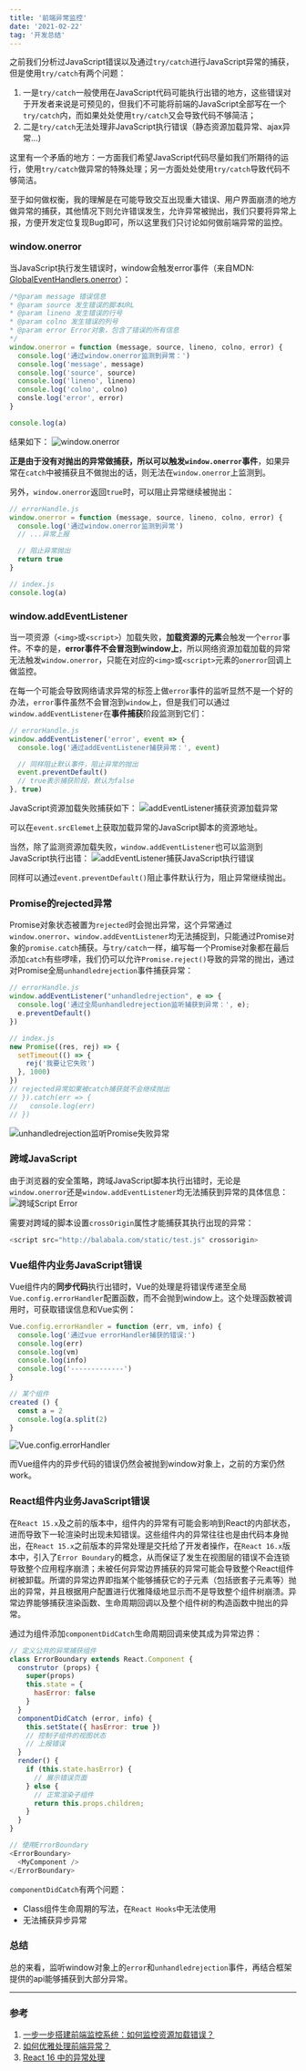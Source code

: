 ```yaml
---
title: '前端异常监控'
date: '2021-02-22'
tag: '开发总结'
---
```


之前我们分析过JavaScript错误以及通过`try/catch`进行JavaScript异常的捕获，但是使用`try/catch`有两个问题：
1. 一是`try/catch`一般使用在JavaScript代码可能执行出错的地方，这些错误对于开发者来说是可预见的，但我们不可能将前端的JavaScript全部写在一个`try/catch`内，而如果处处使用`try/catch`又会导致代码不够简洁；
2. 二是`try/catch`无法处理非JavaScript执行错误（静态资源加载异常、ajax异常...)

这里有一个矛盾的地方：一方面我们希望JavaScript代码尽量如我们所期待的运行，使用`try/catch`做异常的特殊处理；另一方面处处使用`try/catch`导致代码不够简洁。

至于如何做权衡，我的理解是在可能导致交互出现重大错误、用户界面崩溃的地方做异常的捕获，其他情况下则允许错误发生，允许异常被抛出，我们只要将异常上报，方便开发定位复现Bug即可，所以这里我们只讨论如何做前端异常的监控。

### window.onerror
当JavaScript执行发生错误时，window会触发error事件（来自MDN: [GlobalEventHandlers.onerror](https://developer.mozilla.org/zh-CN/docs/Web/API/GlobalEventHandlers/onerror)）：
```js
/*@param message 错误信息
* @param source 发生错误的脚本URL
* @param lineno 发生错误的行号
* @param colno 发生错误的列号
* @param error Error对象，包含了错误的所有信息
*/
window.onerror = function (message, source, lineno, colno, error) {
  console.log('通过window.onerror监测到异常：')
  console.log('message', message)
  console.log('source', source)
  console.log('lineno', lineno)
  console.log('colno', colno)
  consle.log('error', error)
}

console.log(a)
```

结果如下：
![window.onerror](https://img.imgdb.cn/item/600d97b23ffa7d37b385fe11.jpg)

**正是由于没有对抛出的异常做捕获，所以可以触发`window.onerror`事件**，如果异常在`catch`中被捕获且不做抛出的话，则无法在`window.onerror`上监测到。

另外，`window.onerror`返回`true`时，可以阻止异常继续被抛出：
```js
// errorHandle.js
window.onerror = function (message, source, lineno, colno, error) {
  console.log('通过window.onerror监测到异常')
  // ...异常上报

  // 阻止异常抛出
  return true
}

// index.js
console.log(a)
```

### window.addEventListener
当一项资源（`<img>`或`<script>`）加载失败，**加载资源的元素**会触发一个`error`事件。不幸的是，**error事件不会冒泡到window上**，所以网络资源加载加载的异常无法触发`window.onerror`，只能在对应的`<img>`或`<script>`元素的`onerror`回调上做监控。

在每一个可能会导致网络请求异常的标签上做`error`事件的监听显然不是一个好的办法，`error`事件虽然不会冒泡到`window`上，但是我们可以通过`window.addEventListener`在**事件捕获**阶段监测到它们：
```js
// errorHandle.js
window.addEventListener('error', event => {
  console.log('通过addEventListener捕获异常：', event)

  // 同样阻止默认事件，阻止异常的抛出
  event.preventDefault()
  // true表示捕获阶段，默认为false
}, true)
```

JavaScript资源加载失败捕获如下：
![addEventListener捕获资源加载异常](https://img.imgdb.cn/item/60106c4f3ffa7d37b3c9115c.jpg)

可以在`event.srcElemet`上获取加载异常的JavaScript脚本的资源地址。

当然，除了监测资源加载失败，`window.addEventListener`也可以监测到JavaScript执行出错：
![addEventListener捕获JavaScript执行错误](https://img.imgdb.cn/item/60106ecf3ffa7d37b3c9a6d0.jpg)

同样可以通过`event.preventDefault()`阻止事件默认行为，阻止异常继续抛出。

### Promise的rejected异常
Promise对象状态被置为`rejected`时会抛出异常，这个异常通过`window.onerror`、`window.addEventListener`均无法捕捉到，只能通过Promise对象的`promise.catch`捕获。与`try/catch`一样，编写每一个Promise对象都在最后添加`catch`有些啰嗦，我们仍可以允许`Promise.reject()`导致的异常的抛出，通过对Promise全局`unhandledrejection`事件捕获异常：
```js
// errorHandle.js
window.addEventListener("unhandledrejection", e => {
  console.log('通过全局unhandledrejection监听捕获到异常：', e);
  e.preventDefault()
})

// index.js
new Promise((res, rej) => {
  setTimeout(() => {
    rej('我要让它失败')
  }, 1000)
})
// rejected异常如果被catch捕获就不会继续抛出
// }).catch(err => {
//   console.log(err)
// })
```
![unhandledrejection监听Promise失败异常](https://img.imgdb.cn/item/6011969d3ffa7d37b35197ea.jpg)

### 跨域JavaScript
由于浏览器的安全策略，跨域JavaScript脚本执行出错时，无论是`window.onerror`还是`window.addEventListener`均无法捕获到异常的具体信息：
![跨域Script Error](https://img.imgdb.cn/item/6011a2223ffa7d37b356fcaf.jpg)

需要对跨域的脚本设置`crossOrigin`属性才能捕获其执行出现的异常：
```js
<script src="http://balabala.com/static/test.js" crossorigin>
```

### Vue组件内业务JavaScript错误
Vue组件内的**同步代码**执行出错时，Vue的处理是将错误传递至全局`Vue.config.errorHandler`配置函数，而不会抛到window上。这个处理函数被调用时，可获取错误信息和Vue实例：
```js
Vue.config.errorHandler = function (err, vm, info) {
  console.log('通过vue errorHandler捕获的错误:')
  console.log(err)
  console.log(vm)
  console.log(info)
  console.log('-------------')
}

// 某个组件
created () {
  const a = 2
  console.log(a.split(2)
}
```

![Vue.config.errorHandler](https://img.imgdb.cn/item/601fb1193ffa7d37b30fa17f.jpg)

而Vue组件内的异步代码的错误仍然会被抛到window对象上，之前的方案仍然work。

### React组件内业务JavaScript错误
在`React 15.x`及之前的版本中，组件内的异常有可能会影响到React的内部状态，进而导致下一轮渲染时出现未知错误。这些组件内的异常往往也是由代码本身抛出，在`React 15.x`之前版本的异常处理是交托给了开发者操作，在`React 16.x`版本中，引入了`Error Boundary`的概念，从而保证了发生在视图层的错误不会连锁导致整个应用程序崩溃；未被任何异常边界捕获的异常可能会导致整个React组件树被卸载。所谓的异常边界即指某个能够捕获它的子元素（包括嵌套子元素等）抛出的异常，并且根据用户配置进行优雅降级地显示而不是导致整个组件树崩溃。异常边界能够捕获渲染函数、生命周期回调以及整个组件树的构造函数中抛出的异常。

通过为组件添加`componentDidCatch`生命周期回调来使其成为异常边界：
```js
// 定义公共的异常捕获组件
class ErrorBoundary extends React.Component {
  construtor (props) {
    super(props)
    this.state = {
      hasError: false
    }
  }
  componentDidCatch (error, info) {
    this.setState({ hasError: true })
    // 控制子组件的视图状态
    // 上报错误
  }
  render() {
    if (this.state.hasError) {
      // 展示错误页面
    } else {
      // 正常渲染子组件
      return this.props.children;
    }
  }
}

// 使用ErrorBoundary
<ErrorBoundary>
  <MyComponent />
</ErrorBoundary>
```

`componentDidCatch`有两个问题：
- Class组件生命周期的写法，在`React Hooks`中无法使用
- 无法捕获异步异常

### 总结
总的来看，监听window对象上的`error`和`unhandledrejection`事件，再结合框架提供的api能够捕获到大部分异常。

___
### 参考
1. [一步一步搭建前端监控系统：如何监控资源加载错误？](https://blog.fundebug.com/2019/08/17/how-to-monitor-resource-error/)
2. [如何优雅处理前端异常？](http://jartto.wang/2018/11/20/js-exception-handling/)
3. [React 16 中的异常处理](https://zhuanlan.zhihu.com/p/28156587)
